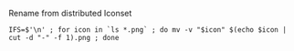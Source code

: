 Rename from distributed Iconset

```
IFS=$'\n' ; for icon in `ls *.png` ; do mv -v "$icon" $(echo $icon | cut -d "-" -f 1).png ; done
```
